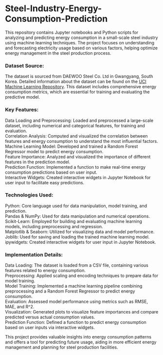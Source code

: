 # Steel-Industry-Energy-Consumption-Prediction
This repository contains Jupyter notebooks and Python scripts for analyzing and predicting energy consumption in a small-scale steel industry using machine learning techniques. The project focuses on understanding and forecasting electricity usage based on various factors, helping optimize energy management in the steel production process.  

### Dataset Source:  
The dataset is sourced from DAEWOO Steel Co. Ltd in Gwangyang, South Korea. Detailed information about the dataset can be found on the [UCI Machine Learning Repository](https://archive.ics.uci.edu/dataset/851/steel+industry+energy+consumption). This dataset includes comprehensive energy consumption metrics, which are essential for training and evaluating the predictive model.

### Key Features:  
Data Loading and Preprocessing: Loaded and preprocessed a large-scale dataset, including numerical and categorical features, for training and evaluation.  
Correlation Analysis: Computed and visualized the correlation between features and energy consumption to understand the most influential factors.  
Machine Learning Model: Developed and trained a Random Forest Regressor model to predict energy consumption.  
Feature Importance: Analyzed and visualized the importance of different features in the prediction model.  
Prediction Function: Implemented a function to make real-time energy consumption predictions based on user input.  
Interactive Widgets: Created interactive widgets in Jupyter Notebook for user input to facilitate easy predictions.  

### Technologies Used:  
Python: Core language used for data manipulation, model training, and prediction.  
Pandas & NumPy: Used for data manipulation and numerical operations.  
Scikit-Learn: Employed for building and evaluating machine learning models, including preprocessing and regression.  
Matplotlib & Seaborn: Utilized for visualizing data and model performance.  
Joblib: Used for saving and loading the trained machine learning model.  
ipywidgets: Created interactive widgets for user input in Jupyter Notebook.  

### Implementation Details:  
Data Loading: The dataset is loaded from a CSV file, containing various features related to energy consumption.  
Preprocessing: Applied scaling and encoding techniques to prepare data for model training.  
Model Training: Implemented a machine learning pipeline combining preprocessing and a Random Forest Regressor to predict energy consumption.  
Evaluation: Assessed model performance using metrics such as RMSE, MAE, and R^2.  
Visualization: Generated plots to visualize feature importances and compare predicted versus actual consumption values.  
Prediction Function: Defined a function to predict energy consumption based on user inputs via interactive widgets.  

This project provides valuable insights into energy consumption patterns and offers a tool for predicting future usage, aiding in more efficient energy management and planning for steel production facilities.
